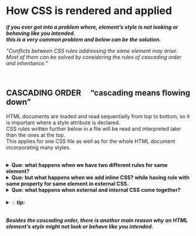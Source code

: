 # How CSS is rendered and applied
***if you ever got into a problem where, element’s style is not looking or behaving like you intended.  
this is a very common problem and below can be the solution.***

_"Conflicts between CSS rules addressing the same element may arise. 
Most of them can be solved by considering the rules of cascading order and inheritance._"

<br/>

## CASCADING ORDER &nbsp;&nbsp;&nbsp; “cascading means flowing down”
HTML documents are loaded and read sequentially from top to bottom, so it is important where a style attribute is declared. 
<br/>CSS rules written further below in a file will be read and interpreted later than the ones at the top. 
<br/>This applies for one CSS file as well as for the whole HTML document incorporating many styles. 

<br/>

<details>
<summary><b>
Que: what happens when we have two different rules for same element?
</b></summary>
<p>
 
**Ans:** the last rule being read will get applied to the element.

<br/> 
</p>
</details>


<details>
<summary><b>
Que: but what happens when we add inline CSS? while having rule with same property for same element in external  CSS.
</b></summary>
<p>
 
**Ans:** in case of external CSS and inline CSS, rules in the CSS file will get ignored. and inline CSS will get applied.
The reason is that the reference to CSS file being in head, firstly external CSS is loaded in the background. Subsequently, the inline CSS is loaded and interpreted together with the HTML file and therefore overwrites the previous rules.

**note:** _if there are two different rules for different properties for same element then both rules are applied, even if they are in different external files and even if one is inline while other is external._
 
<br/>
</p>
</details>


<details>
<summary><b>
Que: what happens when external and internal CSS come together?
</b></summary>
<p>
 
**Ans:** this is easy. It depends on the order in which they are declared. 
when first an external style is referenced and then  the internal style will be applied. 
the last rules being interpreted will result in final style .
 
</p>
</details>

<br/>

<details>
<summary>
💡 <b><em> tip: </em></b>
</summary>
<p>
 
- When using all three variants of CSS (e.g. on big websites) you usually reference the external styles first, then apply an internal CSS to the HTML file (e.g. a subsite), and then sometimes use inline CSS for quick tests.
 
***For this scenario the cascading order would be:	“cascading means flowing down”***
1.	The browsers default is applied first (= the user settings).
2.	Then the external styles are loaded.
3.	Then the internal style is added.
4.	And finally the inline style is applied.
</p>
</details>

<br/>
 
***Besides the cascading order, there is another main reason why an HTML element’s style might not look or behave like you intended.***
